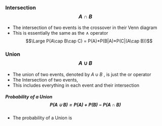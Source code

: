 
### Intersection$$A\cap B$$
- The intersection of two events is the crossover in their Venn diagram
- This is essentially the same as the $\land$ operator
$$\Large P(A\cap B\cap C) = P(A)*P(B|A)*P(C|(A\cap B))$$
### Union$$A\cup B$$
- The union of two events, denoted by $A\cup B$ , is just the or operator
- The Intersection of two events,
- This includes everything in each event and their intersection

##### Probability of a Union$$P(A\cup B) = P(A)+P(B)-P(A\cap B)$$
- The probability of a Union is 